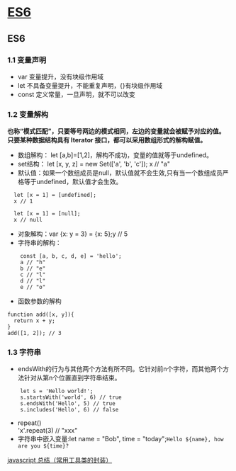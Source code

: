 # [ES6](#es6)
## <h2 id='es6'>ES6</h2>
### 1.1 变量声明
  - var 变量提升，没有块级作用域  
  - let 不具备变量提升，不能重复声明，{}有块级作用域
  - const 定义常量，一旦声明，就不可以改变
### 1.2 变量解构  
  **也称“模式匹配”，只要等号两边的模式相同，左边的变量就会被赋予对应的值。只要某种数据结构具有 Iterator 接口，都可以采用数组形式的解构赋值。**
  - 数组解构： let [a,b]=[1,2]，解构不成功，变量的值就等于undefined。  
  - set结构： let [x, y, z] = new Set(['a', 'b', 'c']); x // "a"
  - 默认值：如果一个数组成员是null，默认值就不会生效,只有当一个数组成员严格等于undefined，默认值才会生效。
  ```
    let [x = 1] = [undefined];
    x // 1

    let [x = 1] = [null];
    x // null
  ```
  - 对象解构：var {x: y = 3} = {x: 5};y // 5
  - 字符串的解构：
```
    const [a, b, c, d, e] = 'hello';
    a // "h"
    b // "e"
    c // "l"
    d // "l"
    e // "o"
```
  - 函数参数的解构
  ```
  function add([x, y]){
    return x + y;
  }
  add([1, 2]); // 3
  ```
  ### 1.3 字符串
  - endsWith的行为与其他两个方法有所不同。它针对前n个字符，而其他两个方法针对从第n个位置直到字符串结束。
```
    let s = 'Hello world!';
    s.startsWith('world', 6) // true
    s.endsWith('Hello', 5) // true
    s.includes('Hello', 6) // false
```
  - repeat()  
    'x'.repeat(3) // "xxx"
  - 字符串中嵌入变量:let name = "Bob", time = "today";`Hello ${name}, how are you ${time}?`


[javascript 总结（常用工具类的封装）](https://segmentfault.com/a/1190000013041329)
